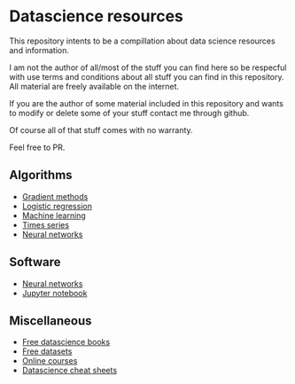 # Datascience resources

This repository intents to be a compillation about data science resources and information.

I am not the author of all/most of the stuff you can find here so be respecful with use terms and conditions about all stuff you can find in this repository. All material are freely available on the internet.

If you are the author of some material included in this repository and wants to modify or delete some of your stuff contact me through github.

Of course all of that stuff comes with no warranty.

Feel free to PR.

## Algorithms

* [Gradient methods](resources/gradient.md)
* [Logistic regression](resources/logistic-regression.md)
* [Machine learning](resources/machine-learning.md)
* [Times series](resources/time-series.md)
* [Neural networks](resources/neural-networks.md)

## Software

* [Neural networks](software/neural-networks.md)
* [Jupyter notebook](software/jupyter-notebook.md)

## Miscellaneous

* [Free datascience books](resources/free-books.md)
* [Free datasets](resources/free-datasets.md)
* [Online courses](resources/moocs.md)
* [Datascience cheat sheets](resources/cheat-sheet.md)


